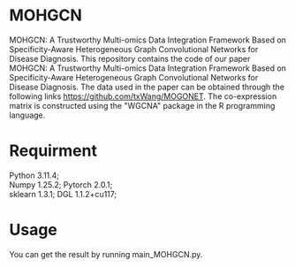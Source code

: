 # MOHGCN
MOHGCN: A Trustworthy Multi-omics Data Integration Framework Based on Specificity-Aware Heterogeneous Graph Convolutional Networks for Disease Diagnosis.
This repository contains the code of our paper MOHGCN: A Trustworthy Multi-omics Data Integration Framework Based on Specificity-Aware Heterogeneous Graph Convolutional Networks for Disease Diagnosis. The data used in the paper can be obtained through the following links https://github.com/txWang/MOGONET. The co-expression matrix is constructed using the "WGCNA" package in the R programming language.
# Requirment
Python 3.11.4;  
Numpy 1.25.2;
Pytorch 2.0.1;   
sklearn 1.3.1;
DGL 1.1.2+cu117;  

# Usage
You can get the result by running main_MOHGCN.py.

